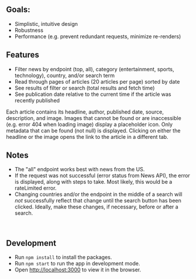 ## Goals:
-	Simplistic, intuitive design
-	Robustness 
-	Performance (e.g. prevent redundant requests, minimize re-renders) 


## Features
-	Filter news by endpoint (top, all), category (entertainment, sports, technology), country, and/or search term
- Read through pages of articles (20 articles per page) sorted by date
-	See results of filter or search (total results and fetch time)
-	See publication date relative to the current time if the article was recently published

Each article contains its headline, author, published date, source, description, and image. Images that cannot be found or are inaccessible (e.g. error 404 when loading image) display a placeholder icon. Only metadata that can be found (not null) is displayed. Clicking on either the headline or the image opens the link to the article in a different tab. <br>

## Notes
- The "all" endpoint works best with news from the US.
- If the request was not successful (error status from News API), the error is displayed, along with steps to take. Most likely, this would be a rateLimited error. 
- Changing countries and/or the endpoint in the middle of a search will *not* successfully reflect that change until the search button has been clicked. Ideally, make these changes, if necessary, before or after a search.

<br>

## Development

- Run `npm install` to install the packages.
- Run `npm start` to run the app in development mode. 
- Open [http://localhost:3000](http://localhost:3000) to view it in the browser.
